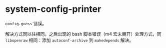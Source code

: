 # system-config-printer

`config.guess` 错误。

解决方式同以往相同。之后出现的 bash 脚本错误（m4 宏未展开）处理方式，同 `libopenraw` 相同：添加 `autoconf-archive` 到 `makedepends` 解决。